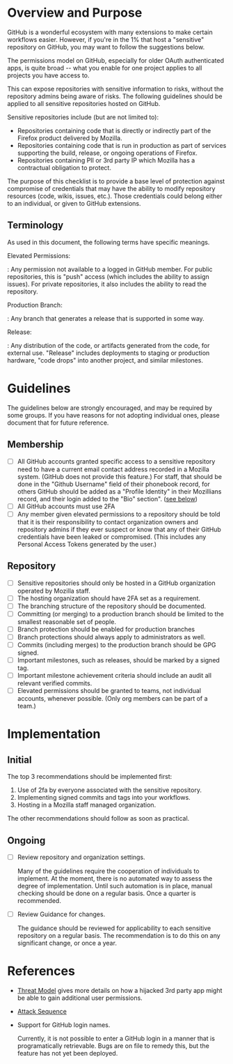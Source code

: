 # Overview and Purpose

GitHub is a wonderful ecosystem with many extensions to make certain
workflows easier. However, if you're in the 1% that host a "sensitive"
repository on GitHub, you may want to follow the suggestions below.

The permissions model on GitHub, especially for older OAuth
authenticated apps, is quite broad -- what you enable for one project
applies to all projects you have access to.

This can expose repositories with sensitive information to risks,
without the repository admins being aware of risks. The following
guidelines should be applied to all sensitive repositories hosted on
GitHub.

Sensitive repositories include (but are not limited to):

-   Repositories containing code that is directly or indirectly part of
    the Firefox product delivered by Mozilla.
-   Repositories containing code that is run in production as part of
    services supporting the build, release, or ongoing operations of
    Firefox.
-   Repositories containing PII or 3rd party IP which Mozilla has a
    contractual obligation to protect.

The purpose of this checklist is to provide a base level of protection
against compromise of credentials that may have the ability to modify
repository resources (code, wikis, issues, etc.). Those credentials
could belong either to an individual, or given to GitHub extensions.

## Terminology

As used in this document, the following terms have specific meanings.

Elevated Permissions:

:   Any permission not available to a logged in GitHub member. For
    public repositories, this is "push" access (which includes the
    ability to assign issues). For private repositories, it also
    includes the ability to read the repository.

Production Branch:

:   Any branch that generates a release that is supported in some way.

Release:

:   Any distribution of the code, or artifacts generated from the code,
    for external use. "Release" includes deployments to staging or
    production hardware, "code drops" into another project, and
    similar milestones.

# Guidelines

The guidelines below are strongly encouraged, and may be required by
some groups. If you have reasons for not adopting individual ones,
please document that for future reference.

## Membership

-   [ ] All GitHub accounts granted specific access to a sensitive
    repository need to have a current email contact address recorded in
    a Mozilla system. (GitHub does not provide this feature.) For staff,
    that should be done in the "Github Username" field of their
    phonebook record, for others GitHub should be added as a "Profile
    Identity" in their Mozillians record, and their login added to the
    "Bio" section". ([see below](#mozillians))
-   [ ] All GitHub accounts must use 2FA
-   [ ] Any member given elevated permissions to a repository should
    be told that it is their responsibility to contact organization
    owners and repository admins if they ever suspect or know that any
    of their GitHub credentials have been leaked or compromised. (This
    includes any Personal Access Tokens generated by the user.)

## Repository

-   [ ] Sensitive repositories should only be hosted in a GitHub
    organization operated by Mozilla staff.
-   [ ] The hosting organization should have 2FA set as a requirement.
-   [ ] The branching structure of the repository should be
    documented.
-   [ ] Committing (or merging) to a production branch should be
    limited to the smallest reasonable set of people.
-   [ ] Branch protection should be enabled for production branches
-   [ ] Branch protections should always apply to administrators as
    well.
-   [ ] Commits (including merges) to the production branch should be
    GPG signed.
-   [ ] Important milestones, such as releases, should be marked by a
    signed tag.
-   [ ] Important milestone achievement criteria should include an audit
    all relevant verified commits.
-   [ ] Elevated permissions should be granted to teams, not
    individual accounts, whenever possible. (Only org members can be
    part of a team.)

# Implementation

## Initial

The top 3 recommendations should be implemented first:

1.  Use of 2fa by everyone associated with the sensitive repository.
2.  Implementing signed commits and tags into your workflows.
3.  Hosting in a Mozilla staff managed organization.

The other recommendations should follow as soon as practical.

## Ongoing

-   [ ] Review repository and organization settings.

    Many of the guidelines require the cooperation of individuals to
    implement. At the moment, there is no automated way to assess the
    degree of implementation. Until such automation is in place, manual
    checking should be done on a regular basis. Once a quarter is
    recommended.

-   [ ] Review Guidance for changes.

    The guidance should be reviewed for applicability to each sensitive
    repository on a regular basis. The recommendation is to do this on
    any significant change, or once a year.

# References

- [Threat Model](threat.md) gives more details on how a hijacked 3rd
  party app might be able to gain additional user permissions.

- [Attack Sequence](graph.md) 

- <span id="mozillians">Support for GitHub login names.</span>

  Currently, it is not possible to enter a GitHub login in a manner that
  is programatically retrievable. Bugs are on file to remedy this, but
  the feature has not yet been deployed.
